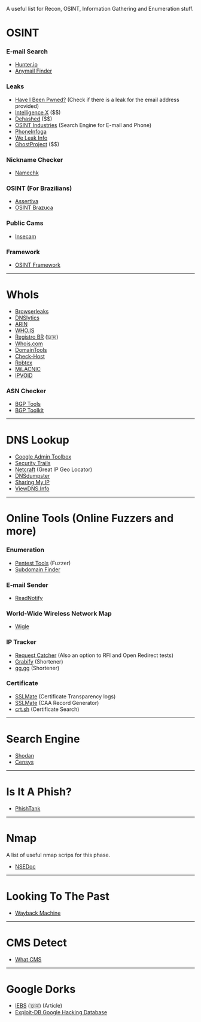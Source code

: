 A useful list for Recon, OSINT, Information Gathering and Enumeration stuff.

# OSINT
### E-mail Search
- [Hunter.io](https://hunter.io/)
- [Anymail Finder](https://anymailfinder.com/)

### Leaks
- [Have I Been Pwned?](https://haveibeenpwned.com/) (Check if there is a leak for the email address provided)
- [Intelligence X](https://intelx.io/tools?tab=email) ($$)
- [Dehashed](https://www.dehashed.com/) ($$)
- [OSINT Industries](https://osint.industries/) (Search Engine for E-mail and Phone)
- [PhoneInfoga](https://demo.phoneinfoga.crvx.fr/#/)
- [We Leak Info](https://weleakinfo.io/)
- [GhostProject](https://ghostproject.fr/console) ($$)

### Nickname Checker
- [Namechk](https://namechk.com/)

### OSINT (For Brazilians)
- [Assertiva](https://assertivasolucoes.com.br/)
- [OSINT Brazuca](https://github.com/osintbrazuca/osint-brazuca)

### Public Cams
- [Insecam](http://www.insecam.org/)

### Framework
- [OSINT Framework](https://osintframework.com/)

---

# WhoIs
- [Browserleaks](https://browserleaks.com/)
- [DNSlytics](https://dnslytics.com/)
- [ARIN](https://www.arin.net/resources/registry/whois/rdap/)
- [WHO.IS](https://who.is/)
- [Registro BR](https://registro.br/tecnologia/ferramentas/) (🇧🇷)
- [Whois.com](https://www.whois.com/whois/arinet.com)
- [DomainTools](https://whois.domaintools.com/)
- [Check-Host](https://check-host.net/)
- [Robtex](https://www.robtex.com/)
- [MiLACNIC](https://query.milacnic.lacnic.net/home)
- [IPVOID](https://www.ipvoid.com/whois/)

### ASN Checker
- [BGP Tools](https://bgp.tools/)
- [BGP Toolkit](https://bgp.he.net/)

---

# DNS Lookup
- [Google Admin Toolbox](https://toolbox.googleapps.com/apps/dig/)
- [Security Trails](https://securitytrails.com/)
- [Netcraft](https://searchdns.netcraft.com/) (Great IP Geo Locator)
- [DNSdumpster](https://dnsdumpster.com/)
- [Sharing My IP](http://sharingmyip.com/?site=quivra.com)
- [ViewDNS.Info](https://viewdns.info/)

---

# Online Tools (Online Fuzzers and more)
### Enumeration
- [Pentest Tools](https://pentest-tools.com/website-vulnerability-scanning/discover-hidden-directories-and-files) (Fuzzer)
- [Subdomain Finder](https://subdomainfinder.c99.nl/)

### E-mail Sender
- [ReadNotify](https://www.readnotify.com/)

### World-Wide Wireless Network Map
- [Wigle](https://wigle.net/)

### IP Tracker
- [Request Catcher](https://requestcatcher.com/) (Also an option to RFI and Open Redirect tests)
- [Grabify](https://grabify.link/) (Shortener)
- [gg.gg](http://gg.gg/) (Shortener)

### Certificate
- [SSLMate](https://sslmate.com/ct_search_api/) (Certificate Transparency logs)
- [SSLMate](https://sslmate.com/caa/) (CAA Record Generator)
- [crt.sh](https://crt.sh/) (Certificate Search)

---

# Search Engine
- [Shodan](https://www.shodan.io/)
- [Censys](https://censys.com/)

---

# Is It A Phish?
- [PhishTank](https://www.phishtank.com/)

---

# Nmap
A list of useful nmap scrips for this phase.
- [NSEDoc](https://nmap.org/nsedoc/categories/default.html)

---

# Looking To The Past
- [Wayback Machine](https://web.archive.org/)

---

# CMS Detect
- [What CMS](https://whatcms.org/)

---

# Google Dorks
- [IEBS](https://www.iebschool.com/pt-br/blog/marketing/seo-sem/comandos-pesquisa-principais-truques-pesquisar-no-google/) (🇧🇷) (Article)
- [Exploit-DB Google Hacking Database](https://www.exploit-db.com/google-hacking-database)
